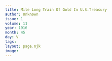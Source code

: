 ```yaml
---
title: Mile Long Train Of Gold In U.S.Treasury
author: Unknown
issue: 1
volume: 11
year: 1916
month: 45
day: V
tags:
layout: page.njk
image:
---
```

